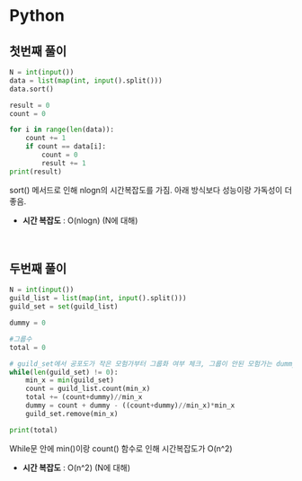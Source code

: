 # Python 
## 첫번째 풀이
```python
N = int(input())
data = list(map(int, input().split()))
data.sort()

result = 0
count = 0

for i in range(len(data)):
    count += 1
    if count == data[i]:
        count = 0
        result += 1
print(result)

```

sort() 메서드로 인해 nlogn의 시간복잡도를 가짐. 아래 방식보다 성능이랑 가독성이 더 좋음.

* **시간 복잡도** : O(nlogn) (N에 대해)

</br>

## 두번째 풀이
```python
N = int(input())
guild_list = list(map(int, input().split()))
guild_set = set(guild_list)

dummy = 0

#그룹수
total = 0

# guild_set에서 공포도가 작은 모험가부터 그룹화 여부 체크, 그룹이 안된 모험가는 dummy
while(len(guild_set) != 0):
    min_x = min(guild_set)
    count = guild_list.count(min_x)
    total += (count+dummy)//min_x
    dummy = count + dummy - ((count+dummy)//min_x)*min_x
    guild_set.remove(min_x)

print(total)

```

While문 안에 min()이랑 count() 함수로 인해 시간복잡도가 O(n^2)


* **시간 복잡도** : O(n^2) (N에 대해)
